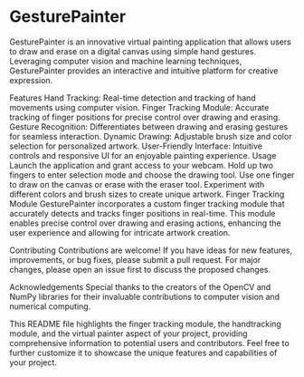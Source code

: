 # GesturePainter
GesturePainter is an innovative virtual painting application that allows users to draw and erase on a digital canvas using simple hand gestures. Leveraging computer vision and machine learning techniques, GesturePainter provides an interactive and intuitive platform for creative expression.

Features
Hand Tracking: Real-time detection and tracking of hand movements using computer vision.
Finger Tracking Module: Accurate tracking of finger positions for precise control over drawing and erasing.
Gesture Recognition: Differentiates between drawing and erasing gestures for seamless interaction.
Dynamic Drawing: Adjustable brush size and color selection for personalized artwork.
User-Friendly Interface: Intuitive controls and responsive UI for an enjoyable painting experience.
Usage
Launch the application and grant access to your webcam.
Hold up two fingers to enter selection mode and choose the drawing tool.
Use one finger to draw on the canvas or erase with the eraser tool.
Experiment with different colors and brush sizes to create unique artwork.
Finger Tracking Module
GesturePainter incorporates a custom finger tracking module that accurately detects and tracks finger positions in real-time. This module enables precise control over drawing and erasing actions, enhancing the user experience and allowing for intricate artwork creation.

Contributing
Contributions are welcome! If you have ideas for new features, improvements, or bug fixes, please submit a pull request. For major changes, please open an issue first to discuss the proposed changes.


Acknowledgements
Special thanks to the creators of the OpenCV and NumPy libraries for their invaluable contributions to computer vision and numerical computing.

This README file highlights the finger tracking module, the handtracking module, and the virtual painter aspect of your project, providing comprehensive information to potential users and contributors. Feel free to further customize it to showcase the unique features and capabilities of your project.






